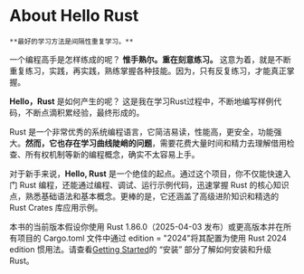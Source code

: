 # About Hello Rust

```admonish important
**最好的学习方法是间隔性重复学习。**
```

一个编程高手是怎样练成的呢？ **惟手熟尔。重在刻意练习。** 这意为着，就是不断重复练习，实践，再实践，熟练掌握各种技能。因为，只有反复练习，才能真正掌握。

**Hello，Rust**  是如何产生的呢？ 这是我在学习Rust过程中，不断地编写样例代码，不断点滴积累经验，最终形成的。 

Rust 是一个非常优秀的系统编程语言，它简洁易读，性能高，更安全，功能强大。**然而，它也存在学习曲线陡峭的问题**，需要花费大量时间和精力去理解借用检查、所有权机制等新的编程概念，确实不太容易上手。

对于新手来说，**Hello, Rust** 是一个绝佳的起点。通过这个项目，你不仅能快速入门 Rust 编程，还能通过编程、调试、运行示例代码，迅速掌握 Rust 的核心知识点，熟悉基础语法和基本概念。更棒的是，它还涵盖了高级进阶知识和精选的 Rust Crates 库应用示例。


本书的当前版本假设你使用 Rust 1.86.0（2025-04-03 发布）或更高版本并在所有项目的 Cargo.toml 文件中通过 edition = "2024"将其配置为使用 Rust 2024 edition 惯用法。请查看[Getting Started](getting-started.md)的 “安装” 部分了解如何安装和升级 Rust。

